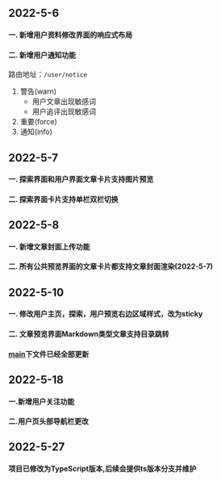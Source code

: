 ## 2022-5-6
  #### 一. 新增用户资料修改界面的响应式布局
  #### 二. 新增用户通知功能
  路由地址：`/user/notice`
  1. 警告(warn)
     * 用户文章出现敏感词
     * 用户追评出现敏感词
  2. 重要(force)
  3. 通知(info) 
## 2022-5-7
   #### 一. 探索界面和用户界面文章卡片支持图片预览
   #### 二. 探索界面卡片支持单栏双栏切换
## 2022-5-8
   #### 一. 新增文章封面上传功能
   #### 二. 所有公共预览界面的文章卡片都支持文章封面渲染(2022-5-7)
## 2022-5-10
   #### 一. 修改用户主页，探索，用户预览右边区域样式，改为sticky
   #### 二. 文章预览界面Markdown类型文章支持目录跳转
   #### [main](https://github.com/ChineseBread/BreadBlog)下文件已经全部更新
## 2022-5-18
   #### 一.新增用户关注功能
   #### 二.用户页头部导航栏更改
## 2022-5-27
   #### 项目已修改为TypeScript版本,后续会提供ts版本分支并维护
